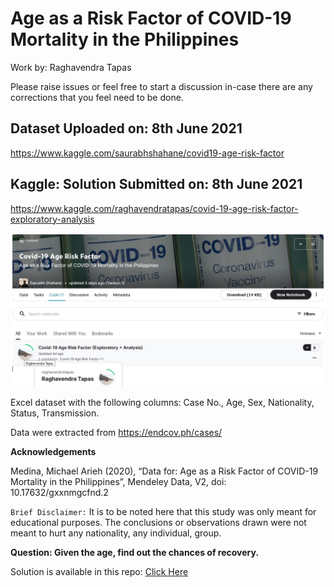# Age as a Risk Factor of COVID-19 Mortality in the Philippines

Work by: Raghavendra Tapas

Please raise issues or feel free to start a discussion in-case there are any corrections that you feel need to be done.

## Dataset Uploaded on: 8th June 2021

https://www.kaggle.com/saurabhshahane/covid19-age-risk-factor

## Kaggle: Solution Submitted on: 8th June 2021

https://www.kaggle.com/raghavendratapas/covid-19-age-risk-factor-exploratory-analysis

![alt text](https://github.com/Napster8/Data-Science/blob/Napster8/Machine-Learning/12-Covid-Age-Risk-Factor/kaggle-image.jpg "COVID-Age_RISK-FACTOR")

Excel dataset with the following columns: Case No., Age, Sex, Nationality, Status, Transmission. 

Data were extracted from https://endcov.ph/cases/

<b> Acknowledgements </b>

Medina, Michael Arieh (2020), “Data for: Age as a Risk Factor of COVID-19 Mortality in the Philippines”, Mendeley Data, V2, doi: 10.17632/gxxnmgcfnd.2

`Brief Disclaimer:` It is to be noted here that this study was only meant for educational purposes. The conclusions or observations drawn were not meant to hurt any nationality, any individual, group.

<b> Question: Given the age, find out the chances of recovery. </b>

Solution is available in this repo: [Click Here](https://github.com/Napster8/Data-Science/blob/Napster8/Machine-Learning/12-Covid-Age-Risk-Factor/codebook.ipynb)
